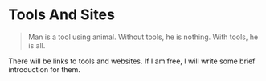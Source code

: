 # Tools And Sites

> Man is a tool using animal. Without tools, he is nothing. With tools, he is all.

There will be links to tools and websites.
If I am free, I will write some brief introduction for them.
